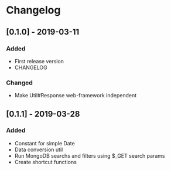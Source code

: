 # Changelog

## [0.1.0] - 2019-03-11
### Added
- First release version
- CHANGELOG

### Changed
- Make Util#Response web-framework independent

## [0.1.1] - 2019-03-28
### Added
- Constant for simple Date
- Data conversion util
- Run MongoDB searchs and filters using $_GET search params
- Create shortcut functions